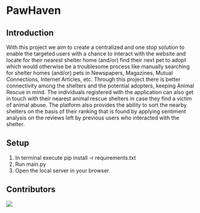 # PawHaven

## Introduction 
With this project we aim to create a centralized and one stop solution to enable the targeted users with a chance to interact with the website and locate for their nearest shelter home (and/or) find their next pet to adopt which would otherwise be a troublesome process like manually searching for shelter homes (and/or) pets in Newspapers, Magazines, Mutual Connections, Internet Articles, etc. Through this project there is better connectivity among the shelters and the potential adopters, keeping Animal Rescue in mind. The individuals registered with the application can also get in touch with their nearest animal rescue shelters in case they find a victim of animal abuse. The platform also provides the ability to sort the nearby shelters on the basis of their ranking that is found by applying sentiment analysis on the reviews left by previous users who interacted with the shelter.

## Setup
1. In terminal execute pip install -r requirements.txt
2. Run main.py
3. Open the local server in your browser.

## Contributors

<a href="https://github.com/Randy1812/PawHaven/graphs/contributors">
  <img src="https://contrib.rocks/image?repo=Randy1812/PawHaven" />
</a>

